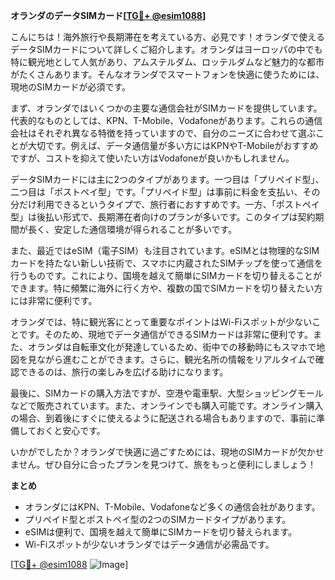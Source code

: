 **オランダのデータSIMカード[[TG💪+ @esim1088](https://t.me/s/esim1088)]**

こんにちは！海外旅行や長期滞在を考えている方、必見です！オランダで使えるデータSIMカードについて詳しくご紹介します。オランダはヨーロッパの中でも特に観光地として人気があり、アムステルダム、ロッテルダムなど魅力的な都市がたくさんあります。そんなオランダでスマートフォンを快適に使うためには、現地のSIMカードが必須です。

まず、オランダではいくつかの主要な通信会社がSIMカードを提供しています。代表的なものとしては、KPN、T-Mobile、Vodafoneがあります。これらの通信会社はそれぞれ異なる特徴を持っていますので、自分のニーズに合わせて選ぶことが大切です。例えば、データ通信量が多い方にはKPNやT-Mobileがおすすめですが、コストを抑えて使いたい方はVodafoneが良いかもしれません。

データSIMカードには主に2つのタイプがあります。一つ目は「プリペイド型」、二つ目は「ポストペイ型」です。「プリペイド型」は事前に料金を支払い、その分だけ利用できるというタイプで、旅行者におすすめです。一方、「ポストペイ型」は後払い形式で、長期滞在者向けのプランが多いです。このタイプは契約期間が長く、安定した通信環境が得られることが多いです。

また、最近ではeSIM（電子SIM）も注目されています。eSIMとは物理的なSIMカードを持たない新しい技術で、スマホに内蔵されたSIMチップを使って通信を行うものです。これにより、国境を越えて簡単にSIMカードを切り替えることができます。特に頻繁に海外に行く方や、複数の国でSIMカードを切り替えたい方には非常に便利です。

オランダでは、特に観光客にとって重要なポイントはWi-Fiスポットが少ないことです。そのため、現地でデータ通信ができるSIMカードは非常に便利です。また、オランダは自転車文化が発達しているため、街中での移動時にもスマホで地図を見ながら進むことができます。さらに、観光名所の情報をリアルタイムで確認できるのは、旅行の楽しみを広げる助けになります。

最後に、SIMカードの購入方法ですが、空港や電車駅、大型ショッピングモールなどで販売されています。また、オンラインでも購入可能です。オンライン購入の場合、到着後にすぐに使えるように配送される場合もありますので、事前に準備しておくと安心です。

いかがでしたか？オランダで快適に過ごすためには、現地のSIMカードが欠かせません。ぜひ自分に合ったプランを見つけて、旅をもっと便利にしましょう！

**まとめ**
- オランダにはKPN、T-Mobile、Vodafoneなど多くの通信会社があります。
- プリペイド型とポストペイ型の2つのSIMカードタイプがあります。
- eSIMは便利で、国境を越えて簡単にSIMカードを切り替えられます。
- Wi-Fiスポットが少ないオランダではデータ通信が必需品です。

[[TG💪+ @esim1088](https://t.me/s/esim1088) ![Image](https://i.postimg.cc/Y0z9fWf4/image.png)]